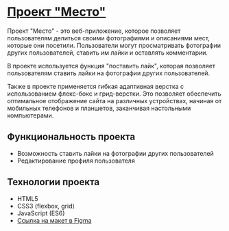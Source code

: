 # [Проект "Место"](https://skuranov22.github.io/mesto-project-bcamp/)

Проект "Место" - это веб-приложение, которое позволяет пользователям делиться своими фотографиями и описаниями мест, которые они посетили. Пользователи могут просматривать фотографии других пользователей, ставить им лайки и оставлять комментарии.

В проекте используется функция "поставить лайк", которая позволяет пользователям ставить лайки на фотографии других пользователей.

Также в проекте применяется гибкая адаптивная верстка с использованием флекс-бокс и грид-верстки. Это позволяет обеспечить оптимальное отображение сайта на различных устройствах, начиная от мобильных телефонов и планшетов, заканчивая настольными компьютерами.

## Функциональность проекта

- Возможность ставить лайки на фотографии других пользователей
- Редактирование профиля пользователя

## Технологии проекта

- HTML5
- CSS3 (flexbox, grid)
- JavaScript (ES6)
- [Ссылка на макет в Figma](https://www.figma.com/file/2cn9N9jSkmxD84oJik7xL7/JavaScript.-Sprint-4?node-id=0%3A1)
